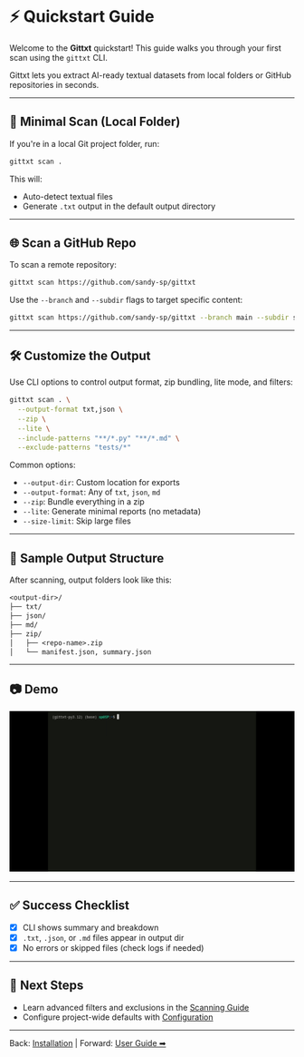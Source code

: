 # ⚡ Quickstart Guide

Welcome to the **Gittxt** quickstart! This guide walks you through your first scan using the `gittxt` CLI.

Gittxt lets you extract AI-ready textual datasets from local folders or GitHub repositories in seconds.

---

## 🚀 Minimal Scan (Local Folder)

If you're in a local Git project folder, run:

```bash
gittxt scan .
```

This will:
- Auto-detect textual files
- Generate `.txt` output in the default output directory

---

## 🌐 Scan a GitHub Repo

To scan a remote repository:

```bash
gittxt scan https://github.com/sandy-sp/gittxt
```

Use the `--branch` and `--subdir` flags to target specific content:

```bash
gittxt scan https://github.com/sandy-sp/gittxt --branch main --subdir src
```

---

## 🛠 Customize the Output

Use CLI options to control output format, zip bundling, lite mode, and filters:

```bash
gittxt scan . \
  --output-format txt,json \
  --zip \
  --lite \
  --include-patterns "**/*.py" "**/*.md" \
  --exclude-patterns "tests/*"
```

Common options:
- `--output-dir`: Custom location for exports
- `--output-format`: Any of `txt`, `json`, `md`
- `--zip`: Bundle everything in a zip
- `--lite`: Generate minimal reports (no metadata)
- `--size-limit`: Skip large files

---

## 🧾 Sample Output Structure

After scanning, output folders look like this:

```
<output-dir>/
├── txt/
├── json/
├── md/
├── zip/
│   ├── <repo-name>.zip
│   └── manifest.json, summary.json
```

---

## 📷 Demo

![Gittxt Demo](assets/gittxt-demo.gif)

---

## ✅ Success Checklist
- [x] CLI shows summary and breakdown
- [x] `.txt`, `.json`, or `.md` files appear in output dir
- [x] No errors or skipped files (check logs if needed)

---

## 🧠 Next Steps
- Learn advanced filters and exclusions in the [Scanning Guide](../user-guide/scanning.md)
- Configure project-wide defaults with [Configuration](../user-guide/configuration/index.md)

---

Back: [Installation](installation.md) | Forward: [User Guide ➡](../user-guide/scanning.md)

